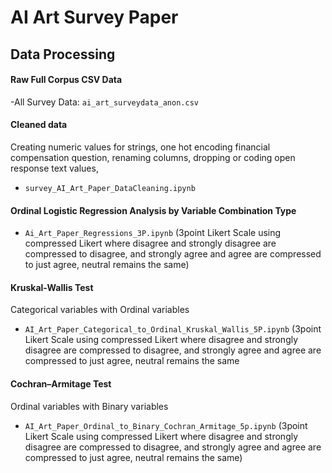 # AI Art Survey Paper 

## Data Processing 

#### Raw Full Corpus CSV Data

-All Survey Data: `ai_art_surveydata_anon.csv`

#### Cleaned data 

Creating numeric values for strings, one hot encoding financial compensation question, renaming columns, dropping or coding open response text values, 
- `survey_AI_Art_Paper_DataCleaning.ipynb`

#### Ordinal Logistic Regression Analysis by Variable Combination Type 

- `Ai_Art_Paper_Regressions_3P.ipynb` (3point Likert Scale using compressed Likert where disagree and strongly disagree are compressed to disagree, and strongly agree and agree are compressed to just agree, neutral remains the same) 

#### Kruskal-Wallis Test

Categorical variables with Ordinal variables 

- `AI_Art_Paper_Categorical_to_Ordinal_Kruskal_Wallis_5P.ipynb` (3point Likert Scale using compressed Likert where disagree and strongly disagree are compressed to disagree, and strongly agree and agree are compressed to just agree, neutral remains the same

#### Cochran–Armitage Test 
Ordinal variables with Binary variables 

- `AI_Art_Paper_Ordinal_to_Binary_Cochran_Armitage_5p.ipynb` (3point Likert Scale using compressed Likert where disagree and strongly disagree are compressed to disagree, and strongly agree and agree are compressed to just agree, neutral remains the same)
